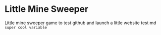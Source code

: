 # Little Mine Sweeper
Little mine sweeper game to test github and launch a little website
test md `super cool variable`
